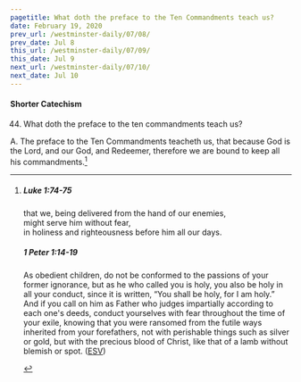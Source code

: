 ```yaml
---
pagetitle: What doth the preface to the Ten Commandments teach us?
date: February 19, 2020
prev_url: /westminster-daily/07/08/
prev_date: Jul 8
this_url: /westminster-daily/07/09/
this_date: Jul 9
next_url: /westminster-daily/07/10/
next_date: Jul 10
---
```


#### Shorter Catechism

44. What doth the preface to the ten commandments teach us?

A. The preface to the Ten Commandments teacheth us, that because God is the Lord, and our God, and Redeemer, therefore we are bound to keep all his commandments.[^fnref:wsc1]


[^fnref:wsc1]: <div class="esv"><h5>Luke 1:74-75</h5> <div class="esv-text"><div class="block-indent"> <p class="line-group" id="p42001074.01-1"><span class="indent"></span>that we, being delivered from the hand of our enemies,<br /> might serve him without fear,<br />  <span class="indent"></span>in holiness and righteousness before him all our days.</p> </div> </div><h5>1 Peter 1:14-19</h5> <div class="esv-text"><p id="p60001014.01-2">As obedient children, do not be conformed to the passions of your former ignorance, but as he who called you is holy, you also be holy in all your conduct, since it is written, &#8220;You shall be holy, for I am holy.&#8221; And if you call on him as Father who judges impartially according to each one's deeds, conduct yourselves with fear throughout the time of your exile, knowing that you were ransomed from the futile ways inherited from your forefathers, not with perishable things such as silver or gold, but with the precious blood of Christ, like that of a lamb without blemish or spot.  (<a href="http://www.esv.org" class="copyright">ESV</a>)</p> </div> </div>

